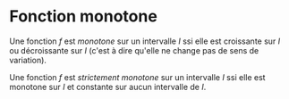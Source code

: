 # Fonction monotone
Une fonction $f$ est _monotone_ sur un intervalle $I$ ssi elle est croissante sur $I$ ou décroissante sur $I$ (c'est à dire qu'elle ne change pas de sens de variation).

Une fonction $f$ est _strictement monotone_ sur un intervalle $I$ ssi elle est monotone sur $I$ et constante sur aucun intervalle de $I$.

